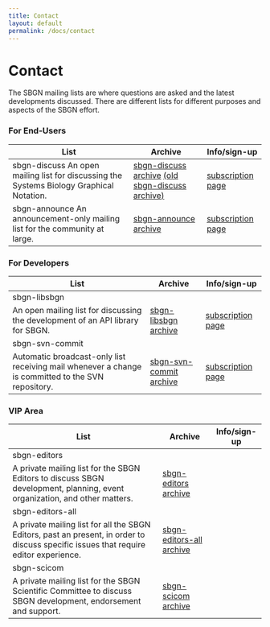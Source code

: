 ```yaml
---
title: Contact
layout: default
permalink: /docs/contact
---
```


# Contact

The SBGN mailing lists are where questions are asked and the latest developments discussed. There are different lists for different purposes and aspects of the SBGN effort.

### For End-Users

| List | Archive | Info/sign-up |
|--|---|--|
| sbgn-discuss An open mailing list for discussing the Systems Biology Graphical Notation.  | [sbgn-discuss archive](https://groups.google.com/forum/#!forum/sbgn-discuss) [(old sbgn-discuss archive)](https://lists.caltech.edu/pipermail/sbgn-discuss/) | [subscription page](https://groups.google.com/forum/#!forum/sbgn-discuss)       |
| sbgn-announce  An announcement-only mailing list for the community at large.                | [sbgn-announce archive](http://sourceforge.net/mailarchive/forum.php?forum_name=sbgn-announce) | [subscription page](https://lists.sourceforge.net/lists/listinfo/sbgn-announce) |

### For Developers

| List   | Archive| Info/sign-up                                 |
|---------------------------------------|---------------------------------------|----------------------|
| sbgn-libsbgn
 An open mailing list for discussing the development of an API library for SBGN.                     | [sbgn-libsbgn archive](http://sourceforge.net/mailarchive/forum.php?forum_name=sbgn-libsbgn)       | [subscription page](https://lists.sourceforge.net/lists/listinfo/sbgn-libsbgn)    |
| sbgn-svn-commit
 Automatic broadcast-only list receiving mail whenever a change is committed to the SVN repository.  | [sbgn-svn-commit archive](http://sourceforge.net/mailarchive/forum.php?forum_name=sbgn-svn-commit) | [subscription page](https://lists.sourceforge.net/lists/listinfo/sbgn-svn-commit) |

### VIP Area

| List | Archive  | Info/sign-up |
|--|--|--|
| sbgn-editors
 A private mailing list for the SBGN Editors to discuss SBGN development, planning, event organization, and other matters.              | [sbgn-editors archive](http://sourceforge.net/mailarchive/forum.php?forum_name=sbgn-editors)         |              |
| sbgn-editors-all
 A private mailing list for all the SBGN Editors, past an present, in order to discuss specific issues that require editor experience.  | [sbgn-editors-all archive](http://sourceforge.net/mailarchive/forum.php?forum_name=sbgn-editors-all) |              |
| sbgn-scicom
 A private mailing list for the SBGN Scientific Committee to discuss SBGN development, endorsement and support.                         | [sbgn-scicom archive](http://sourceforge.net/mailarchive/forum.php?forum_name=sbgn-scicom)           |              |

